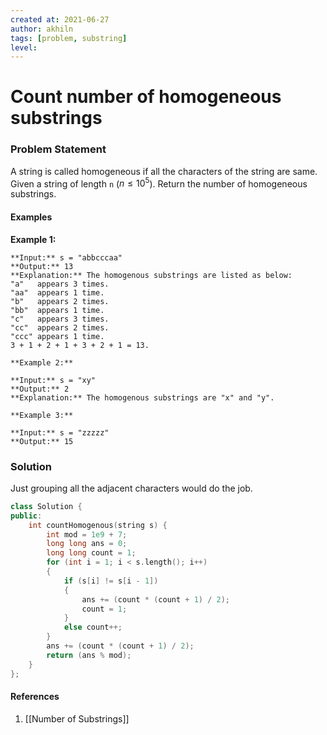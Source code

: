 ```yaml
---
created at: 2021-06-27 
author: akhiln
tags: [problem, substring]
level: 
---
```


# Count number of homogeneous substrings 
### Problem Statement
A string is called homogeneous if all the characters of the string are same. Given a string of length `n` ($n \le 10^5$). Return the number of homogeneous substrings. 

#### Examples
**Example 1:**
```
**Input:** s = "abbcccaa"
**Output:** 13
**Explanation:** The homogenous substrings are listed as below:
"a"   appears 3 times.
"aa"  appears 1 time.
"b"   appears 2 times.
"bb"  appears 1 time.
"c"   appears 3 times.
"cc"  appears 2 times.
"ccc" appears 1 time.
3 + 1 + 2 + 1 + 3 + 2 + 1 = 13.
```

```
**Example 2:**

**Input:** s = "xy"
**Output:** 2
**Explanation:** The homogenous substrings are "x" and "y".

**Example 3:**

**Input:** s = "zzzzz"
**Output:** 15
```
### Solution
Just grouping all the adjacent characters would do the job. 

```cpp
class Solution {
public:
    int countHomogenous(string s) {
        int mod = 1e9 + 7; 
        long long ans = 0; 
        long long count = 1; 
        for (int i = 1; i < s.length(); i++)
        {
            if (s[i] != s[i - 1])
            {
                ans += (count * (count + 1) / 2); 
                count = 1; 
            }
            else count++; 
        }
        ans += (count * (count + 1) / 2); 
        return (ans % mod); 
    }
};
```
#### References
1. [[Number of Substrings]]